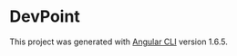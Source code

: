 # DevPoint

This project was generated with [Angular CLI](https://github.com/angular/angular-cli) version 1.6.5.



